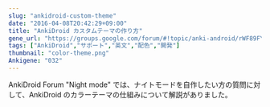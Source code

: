 ```yaml
---
slug: "ankidroid-custom-theme"
date: "2016-04-08T20:42:29+09:00"
title: "AnkiDroid カスタムテーマの作り方"
gene_url: "https://groups.google.com/forum/#!topic/anki-android/rWF89FYE0Ps"
tags: ["AnkiDroid","サポート","英文","配色","開発"]
thumbnail: "color-theme.png"
Ankigene: "032"
---
```

AnkiDroid Forum "Night mode" では、ナイトモードを自作したい方の質問に対して、AnkiDroid のカラーテーマの仕組みについて解説がありました。
